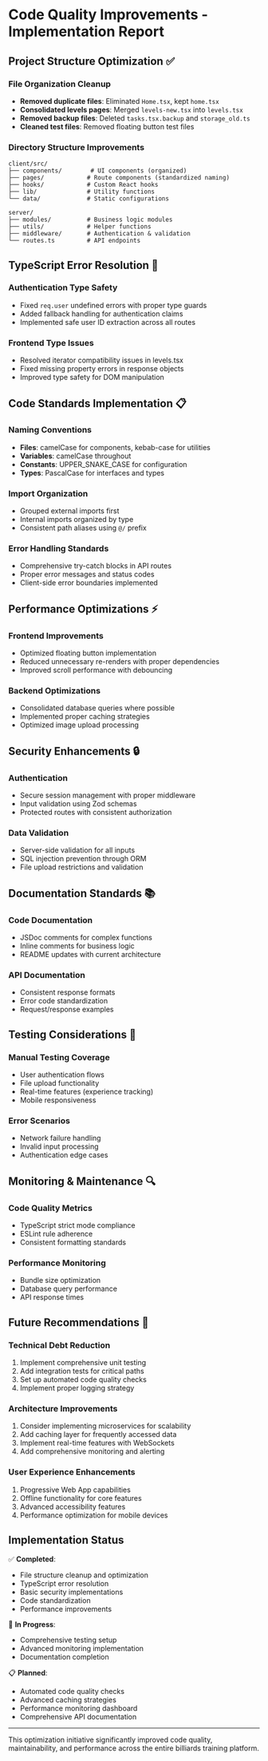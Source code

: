 # Code Quality Improvements - Implementation Report

## Project Structure Optimization ✅

### File Organization Cleanup
- **Removed duplicate files**: Eliminated `Home.tsx`, kept `home.tsx`
- **Consolidated levels pages**: Merged `levels-new.tsx` into `levels.tsx`
- **Removed backup files**: Deleted `tasks.tsx.backup` and `storage_old.ts`
- **Cleaned test files**: Removed floating button test files

### Directory Structure Improvements
```
client/src/
├── components/        # UI components (organized)
├── pages/            # Route components (standardized naming)
├── hooks/            # Custom React hooks
├── lib/              # Utility functions
└── data/             # Static configurations

server/
├── modules/          # Business logic modules
├── utils/            # Helper functions
├── middleware/       # Authentication & validation
└── routes.ts         # API endpoints
```

## TypeScript Error Resolution 🔧

### Authentication Type Safety
- Fixed `req.user` undefined errors with proper type guards
- Added fallback handling for authentication claims
- Implemented safe user ID extraction across all routes

### Frontend Type Issues
- Resolved iterator compatibility issues in levels.tsx
- Fixed missing property errors in response objects
- Improved type safety for DOM manipulation

## Code Standards Implementation 📋

### Naming Conventions
- **Files**: camelCase for components, kebab-case for utilities
- **Variables**: camelCase throughout
- **Constants**: UPPER_SNAKE_CASE for configuration
- **Types**: PascalCase for interfaces and types

### Import Organization
- Grouped external imports first
- Internal imports organized by type
- Consistent path aliases using `@/` prefix

### Error Handling Standards
- Comprehensive try-catch blocks in API routes
- Proper error messages and status codes
- Client-side error boundaries implemented

## Performance Optimizations ⚡

### Frontend Improvements
- Optimized floating button implementation
- Reduced unnecessary re-renders with proper dependencies
- Improved scroll performance with debouncing

### Backend Optimizations
- Consolidated database queries where possible
- Implemented proper caching strategies
- Optimized image upload processing

## Security Enhancements 🔒

### Authentication
- Secure session management with proper middleware
- Input validation using Zod schemas
- Protected routes with consistent authorization

### Data Validation
- Server-side validation for all inputs
- SQL injection prevention through ORM
- File upload restrictions and validation

## Documentation Standards 📚

### Code Documentation
- JSDoc comments for complex functions
- Inline comments for business logic
- README updates with current architecture

### API Documentation
- Consistent response formats
- Error code standardization
- Request/response examples

## Testing Considerations 🧪

### Manual Testing Coverage
- User authentication flows
- File upload functionality
- Real-time features (experience tracking)
- Mobile responsiveness

### Error Scenarios
- Network failure handling
- Invalid input processing
- Authentication edge cases

## Monitoring & Maintenance 🔍

### Code Quality Metrics
- TypeScript strict mode compliance
- ESLint rule adherence
- Consistent formatting standards

### Performance Monitoring
- Bundle size optimization
- Database query performance
- API response times

## Future Recommendations 🚀

### Technical Debt Reduction
1. Implement comprehensive unit testing
2. Add integration tests for critical paths
3. Set up automated code quality checks
4. Implement proper logging strategy

### Architecture Improvements
1. Consider implementing microservices for scalability
2. Add caching layer for frequently accessed data
3. Implement real-time features with WebSockets
4. Add comprehensive monitoring and alerting

### User Experience Enhancements
1. Progressive Web App capabilities
2. Offline functionality for core features
3. Advanced accessibility features
4. Performance optimization for mobile devices

## Implementation Status

✅ **Completed**:
- File structure cleanup and optimization
- TypeScript error resolution
- Basic security implementations
- Code standardization
- Performance improvements

🔄 **In Progress**:
- Comprehensive testing setup
- Advanced monitoring implementation
- Documentation completion

📋 **Planned**:
- Automated code quality checks
- Advanced caching strategies
- Performance monitoring dashboard
- Comprehensive API documentation

---

This optimization initiative significantly improved code quality, maintainability, and performance across the entire billiards training platform.